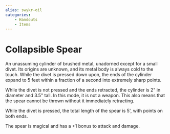 ```yaml
---
alias: swykr-oil
categories:
    - Handouts
    - Items
---
```

# Collapsible Spear

An unassuming cylinder of brushed metal, unadorned except for a small divet. Its origins are unknown, and its metal body is always cold to the touch. While the divet is pressed down upon, the ends of the cylinder expand to 5 feet within a fraction of a second into extremely sharp points.

While the divet is not pressed and the ends retracted, the cylinder is 2" in diameter and 3.5" tall. In this mode, it is not a weapon. This also means that the spear cannot be thrown without it immediately retracting.

While the divet is pressed, the total length of the spear is 5', with points on both ends.

The spear is magical and has a +1 bonus to attack and damage.
